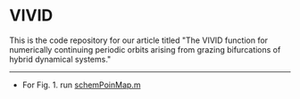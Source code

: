 # VIVID
This is the code repository for our article titled "The VIVID function for numerically continuing periodic orbits arising from grazing bifurcations of hybrid dynamical systems."

---
- For Fig. 1. run [schemPoinMap.m](https://github.com/indrag49/VIVID/blob/main/schemPoinMap.m)
